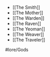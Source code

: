 - [[The Smith]]
- [[The Mother]]
- [[The Warden]]
- [[The Raven]]
- [[The Yeoman]]
- [[The Weaver]]
- [[The Traveler]]

#lore/Gods